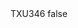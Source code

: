 <?xml version="1.0" encoding="UTF-8"?>
<CustomMetadata xmlns="http://soap.sforce.com/2006/04/metadata">
    <label>TXU346</label>
    <protected>false</protected>
</CustomMetadata>
